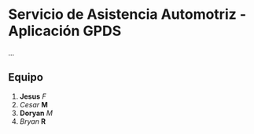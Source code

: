 # Servicio de Asistencia Automotriz - Aplicación GPDS
...

## Equipo
1. **Jesus** *F*
2. *Cesar* **M**
3. **Doryan** *M*
4. *Bryan* **R**
